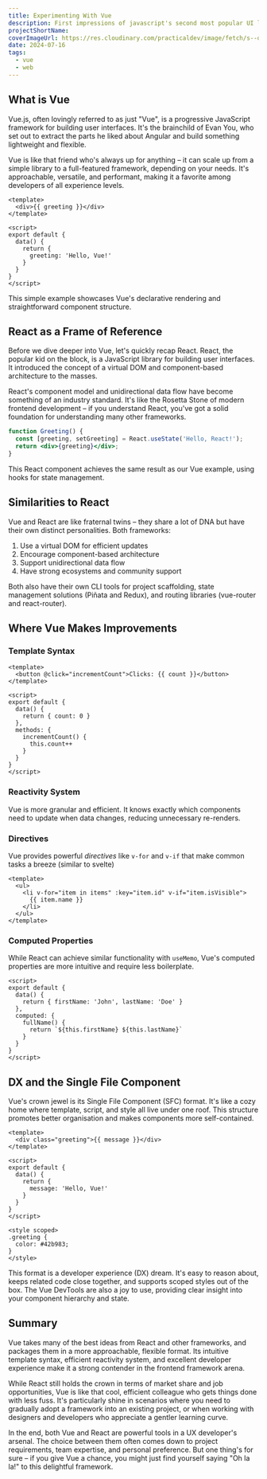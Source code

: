 ```yaml
---
title: Experimenting With Vue
description: First impressions of javascript's second most popular UI library.
projectShortName: 
coverImageUrl: https://res.cloudinary.com/practicaldev/image/fetch/s--q6AIFazN--/c_imagga_scale,f_auto,fl_progressive,h_420,q_auto,w_1000/https://dev-to-uploads.s3.amazonaws.com/uploads/articles/ll22z8mea106b4vjdjy7.jpeg
date: 2024-07-16
tags:
  - vue
  - web
---
```

## What is Vue
Vue.js, often lovingly referred to as just "Vue", is a progressive JavaScript framework for building user interfaces. It's the brainchild of Evan You, who set out to extract the parts he liked about Angular and build something lightweight and flexible.

Vue is like that friend who's always up for anything – it can scale up from a simple library to a full-featured framework, depending on your needs. It's approachable, versatile, and performant, making it a favorite among developers of all experience levels.

```vue
<template>
  <div>{{ greeting }}</div>
</template>

<script>
export default {
  data() {
    return {
      greeting: 'Hello, Vue!'
    }
  }
}
</script>

```

This simple example showcases Vue's declarative rendering and straightforward component structure.

## React as a Frame of Reference
Before we dive deeper into Vue, let's quickly recap React. React, the popular kid on the block, is a JavaScript library for building user interfaces. It introduced the concept of a virtual DOM and component-based architecture to the masses.

React's component model and unidirectional data flow have become something of an industry standard. It's like the Rosetta Stone of modern frontend development – if you understand React, you've got a solid foundation for understanding many other frameworks.

```jsx
function Greeting() {
  const [greeting, setGreeting] = React.useState('Hello, React!');
  return <div>{greeting}</div>;
}
```

This React component achieves the same result as our Vue example, using hooks for state management.

## Similarities to React
Vue and React are like fraternal twins – they share a lot of DNA but have their own distinct personalities. Both frameworks:

1. Use a virtual DOM for efficient updates
2. Encourage component-based architecture
3. Support unidirectional data flow
4. Have strong ecosystems and community support

Both also have their own CLI tools for project scaffolding, state management solutions (Piñata and Redux), and routing libraries (vue-router and react-router).

## Where Vue Makes Improvements

### Template Syntax
```vue
<template>
  <button @click="incrementCount">Clicks: {{ count }}</button>
</template>

<script>
export default {
  data() {
    return { count: 0 }
  },
  methods: {
    incrementCount() {
      this.count++
    }
  }
}
</script>
```

### Reactivity System
Vue is more granular and efficient. It knows exactly which components need to update when data changes, reducing unnecessary re-renders.

### Directives
Vue provides powerful *directives* like `v-for` and `v-if` that make common tasks a breeze (similar to svelte)

```vue
<template>
  <ul>
    <li v-for="item in items" :key="item.id" v-if="item.isVisible">
      {{ item.name }}
    </li>
  </ul>
</template>
```

### Computed Properties
While React can achieve similar functionality with `useMemo`, Vue's computed properties are more intuitive and require less boilerplate.

```vue
<script>
export default {
  data() {
    return { firstName: 'John', lastName: 'Doe' }
  },
  computed: {
    fullName() {
      return `${this.firstName} ${this.lastName}`
    }
  }
}
</script>
```

## DX and the Single File Component
Vue's crown jewel is its Single File Component (SFC) format. It's like a cozy home where template, script, and style all live under one roof. This structure promotes better organisation and makes components more self-contained.

```vue
<template>
  <div class="greeting">{{ message }}</div>
</template>

<script>
export default {
  data() {
    return {
      message: 'Hello, Vue!'
    }
  }
}
</script>

<style scoped>
.greeting {
  color: #42b983;
}
</style>
```

This format is a developer experience (DX) dream. It's easy to reason about, keeps related code close together, and supports scoped styles out of the box. The Vue DevTools are also a joy to use, providing clear insight into your component hierarchy and state.
## Summary
Vue takes many of the best ideas from React and other frameworks, and packages them in a more approachable, flexible format. Its intuitive template syntax, efficient reactivity system, and excellent developer experience make it a strong contender in the frontend framework arena.

While React still holds the crown in terms of market share and job opportunities, Vue is like that cool, efficient colleague who gets things done with less fuss. It's particularly shine in scenarios where you need to gradually adopt a framework into an existing project, or when working with designers and developers who appreciate a gentler learning curve.

In the end, both Vue and React are powerful tools in a UX developer's arsenal. The choice between them often comes down to project requirements, team expertise, and personal preference. But one thing's for sure – if you give Vue a chance, you might just find yourself saying "Oh la la!" to this delightful framework.
